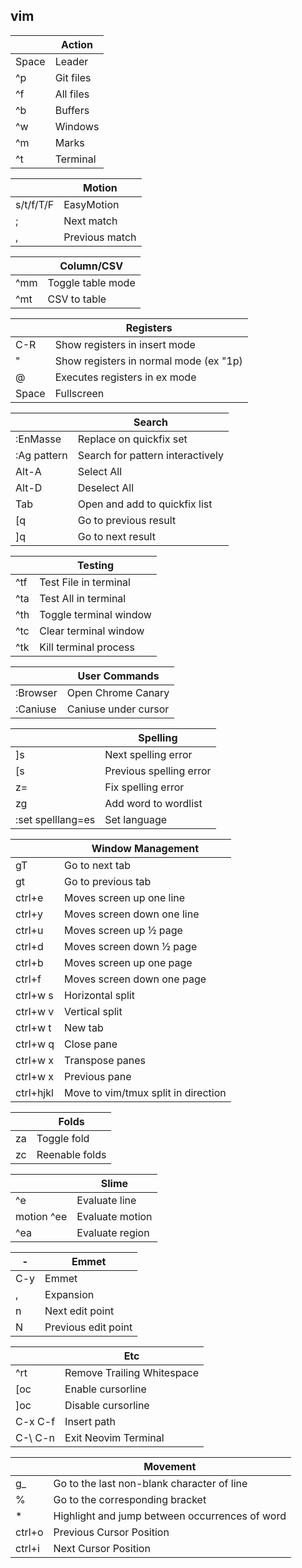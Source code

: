 vim
---------

|       | **Action** |
|-------|------------|
| Space | Leader     |
| ^p    | Git files  |
| ^f    | All files  |
| ^b    | Buffers    |
| ^w    | Windows    |
| ^m    | Marks      |
| ^t    | Terminal   |

|           | **Motion**     |
|-----------|----------------|
| s/t/f/T/F | EasyMotion     |
| ;         | Next match     |
| ,         | Previous match |

|     | **Column/CSV**    |
|-----|-------------------|
| ^mm | Toggle table mode |
| ^mt | CSV to table      |

|       | **Registers**                          |
|-------|----------------------------------------|
| C-R   | Show registers in insert mode          |
| "     | Show registers in normal mode (ex "1p) |
| @     | Executes registers in ex mode          |
| Space | Fullscreen                             |

|             | **Search**                       |
|-------------|----------------------------------|
| :EnMasse    | Replace on quickfix set          |
| :Ag pattern | Search for pattern interactively |
| Alt-A       | Select All                       |
| Alt-D       | Deselect All                     |
| Tab         | Open and add to quickfix list    |
| \[q         | Go to previous result            |
| \]q         | Go to next result                |

|     | **Testing**            |
|-----|------------------------|
| ^tf | Test File in terminal  |
| ^ta | Test All in terminal   |
| ^th | Toggle terminal window |
| ^tc | Clear terminal window  |
| ^tk | Kill terminal process  |

|           | **User Commands**    |
|-----------|----------------------|
| :Browser  | Open Chrome Canary   |
| :Caniuse  | Caniuse under cursor |

|                   | **Spelling**            |
|-------------------|-------------------------|
| ]s                | Next spelling error     |
| [s                | Previous spelling error |
| z=                | Fix spelling error      |
| zg                | Add word to wordlist    |
| :set spelllang=es | Set language            |

|           | **Window Management**               |
|-----------|-------------------------------------|
| gT        | Go to next tab                      |
| gt        | Go to previous tab                  |
| ctrl+e    | Moves screen up one line            |
| ctrl+y    | Moves screen down one line          |
| ctrl+u    | Moves screen up ½ page              |
| ctrl+d    | Moves screen down ½ page            |
| ctrl+b    | Moves screen up one page            |
| ctrl+f    | Moves screen down one page          |
| ctrl+w s  | Horizontal split                    |
| ctrl+w v  | Vertical split                      |
| ctrl+w t  | New tab                             |
| ctrl+w q  | Close pane                          |
| ctrl+w x  | Transpose panes                     |
| ctrl+w x  | Previous pane                       |
| ctrl+hjkl | Move to vim/tmux split in direction |

|    | **Folds**      |
|----|----------------|
| za | Toggle fold    |
| zc | Reenable folds |

|            | **Slime**       |
|------------|-----------------|
| ^e         | Evaluate line   |
| motion ^ee | Evaluate motion |
| ^ea        | Evaluate region |

| -   | Emmet               |
|-----|---------------------|
| C-y | Emmet               |
| ,   | Expansion           |
| n   | Next edit point     |
| N   | Previous edit point |

|          | **Etc**                                |
|----------|----------------------------------------|
| ^rt      | Remove Trailing Whitespace             |
| [oc      | Enable cursorline                      |
| ]oc      | Disable cursorline                     |
| C-x C-f  | Insert path                            |
| C-\\ C-n | Exit Neovim Terminal                   |

|        | **Movement**                                   |
|--------|------------------------------------------------|
| g_     | Go to the last non-blank character of line     |
| %      | Go to the corresponding bracket                |
| *      | Highlight and jump between occurrences of word |
| ctrl+o | Previous Cursor Position                       |
| ctrl+i | Next Cursor Position                           |
